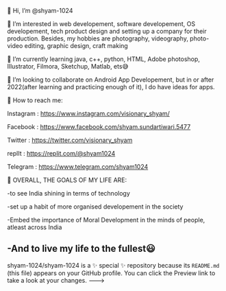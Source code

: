 👋 Hi, I’m @shyam-1024

🙂 I’m interested in web developement, software developement, OS developement, tech product design and setting up a company for their production.
    Besides, my hobbies are photography, videography, photo-video editing, graphic design, craft making
    
🌱 I’m currently learning java, c++, python, HTML, Adobe photoshop, Illustrator, Filmora, Sketchup, Matlab, ets😅

🤝 I’m looking to collaborate on Android App Developement, but in or after 2022(after learning and practicing enough of it), I do have ideas for apps.

📶 How to reach me: 

Instagram :   https://www.instagram.com/visionary_shyam/

Facebook  :   https://www.facebook.com/shyam.sundartiwari.5477

Twitter   :   https://twitter.com/visionary_shyam

replIt    :   https://replit.com/@shyam1024

Telegram  :   https://www.telegram.com/shyam1024

💼 OVERALL, THE GOALS OF MY LIFE ARE:

-to see India shining in terms of technology

-set up a habit of more organised developement in the society

-Embed the importance of Moral Development in the minds of people, atleast across India

-And to live my life to the fullest😃
---------------------------------------------------------------------------------------------------------------------------------------------------------------------------------
shyam-1024/shyam-1024 is a ✨ special ✨ repository because its `README.md` (this file) appears on your GitHub profile.
You can click the Preview link to take a look at your changes.
--->
